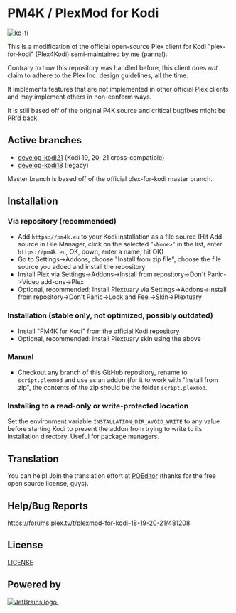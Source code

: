 # PM4K / PlexMod for Kodi

[![ko-fi](https://ko-fi.com/img/githubbutton_sm.svg)](https://ko-fi.com/Z8Z8X6P9T)

This is a modification of the official open-source Plex client for Kodi "plex-for-kodi" (Plex4Kodi)  semi-maintained by me (pannal).

Contrary to how this repository was handled before, this client does _not_ claim to adhere to the Plex Inc. design guidelines, all the time.

It implements features that are not implemented in other official Plex clients and may implement others in non-conform ways.

It is still based off of the original P4K source and critical bugfixes might be PR'd back.

## Active branches
* [develop-kodi21](https://github.com/pannal/plex-for-kodi/tree/develop_kodi21) (Kodi 19, 20, 21 cross-compatible)
* [develop-kodi18](https://github.com/pannal/plex-for-kodi/tree/develop_kodi18) (legacy)

Master branch is based off of the official plex-for-kodi master branch.

## Installation

### Via repository (recommended)
* Add `https://pm4k.eu` to your Kodi installation as a file source (Hit Add source in File Manager, click on the selected "`<None>`" in the list, enter `https://pm4k.eu`, OK, down, enter a name, hit OK)
* Go to Settings->Addons, choose "Install from zip file", choose the file source you added and install the repository
* Install Plex via Settings->Addons->Install from repository->Don't Panic->Video add-ons->Plex
* Optional, recommended: Install Plextuary via Settings->Addons->Install from repository->Don't Panic->Look and Feel->Skin->Plextuary

### Installation (stable only, not optimized, possibly outdated)
* Install "PM4K for Kodi" from the official Kodi repository
* Optional, recommended: Install Plextuary skin using the above

### Manual
* Checkout any branch of this GitHub repository, rename to `script.plexmod` and use as an addon (for it to work with "Install from zip", the contents of the zip should be the folder `script.plexmod`.

### Installing to a read-only or write-protected location
Set the environment variable `INSTALLATION_DIR_AVOID_WRITE` to any value before starting Kodi to prevent the addon from trying to write to its installation directory. Useful for package managers.

## Translation
You can help! Join the translation effort at [POEditor](https://poeditor.com/join/project/ASOl50YAXg) (thanks for the free open source license, guys).

## Help/Bug Reports
https://forums.plex.tv/t/plexmod-for-kodi-18-19-20-21/481208

## License
[LICENSE](https://github.com/plexinc/plex-for-kodi/blob/master/LICENSE.txt)

## Powered by

[![JetBrains logo.](https://resources.jetbrains.com/storage/products/company/brand/logos/jetbrains.svg)](https://jb.gg/OpenSource)
